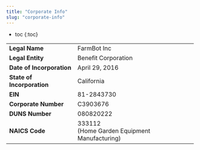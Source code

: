 ```yaml
---
title: "Corporate Info"
slug: "corporate-info"
---
```


* toc
{:toc}


|                              |                              |
|------------------------------|------------------------------|
|**Legal Name**                |FarmBot Inc
|**Legal Entity**              |Benefit Corporation
|**Date of Incorporation**     |April 29, 2016
|**State of Incorporation**    |California
|**EIN**                       |81-2843730
|**Corporate Number**          |C3903676
|**DUNS Number**               |080820222
|**NAICS Code**                |333112<br>(Home Garden Equipment Manufacturing)



<style>
.hub-container {
  max-width: 1350px;
}
.value-icon {
  display: inline-block;
  height: 18px;
  margin-bottom: -2px;
}
  
a[title="Guides"] {
  color: #f4f4f4!important;
  border-bottom: 5px solid #f4f4f4;
  padding-bottom: 20px!important;
}
  
a[title="Guides"]:hover {
  color: white!important;
  border-bottom-color: white;
}
  
#hub-header li a:hover {
  box-shadow: none!important;
}
</style>

<meta name="theme-color" content="#434343">

